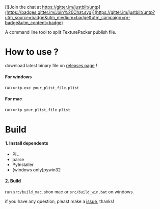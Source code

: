 [![Join the chat at https://gitter.im/justbilt/untp](https://badges.gitter.im/Join%20Chat.svg)](https://gitter.im/justbilt/untp?utm_source=badge&utm_medium=badge&utm_campaign=pr-badge&utm_content=badge)


A command line tool to split TexturePacker publish file.

# How to use ?

download latest binary file on [releases page](https://github.com/justbilt/untp/releases) !

#### For windows

run `untp.exe your_plist_file.plist`

#### For mac

run `untp your_plist_file.plist`

# Build

#### 1. Install dependents

+ PIL
+ parse
+ PyInstaller
+ (windows only)pywin32

#### 2. Build

run `src/build_mac.sh`on mac or `src/build_win.bat` on windows.


if you have any question, pleast make a [issue](https://github.com/justbilt/untp/issues), thanks!


